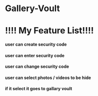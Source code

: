  # Gallery-Voult
# !!!! My Feature List!!!!


#### user can create security code
#### user can enter security code
#### user can change security code
#### user can select photos / videos to be hide
#### if it select it goes to gallary voult
